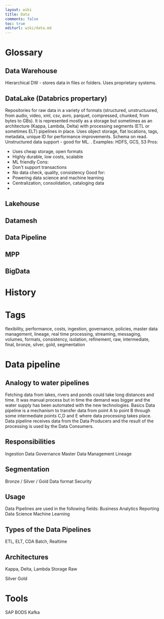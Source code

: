 ```yaml
---
layout: wiki
title: Data
comments: false
toc: true
editurl: wiki/data.md
---
```


# Glossary
## Data Warehouse
Hierarchical DW - stores data in files or folders. Uses proprietary systems.
## DataLake (Databrics propertary)
Repositories for raw data in a variety of formats (structured, unstructuured, from audio, video, xml, csv, avro, parquet, compressed, chunked, from bytes to GBs). It is represented mostly as a storage but sometimes as an architecture (Kappa, Lambda, Delta) with processing segments (ETL or sometimes ELT) pipelines in place.
Uses object storage, flat locations, tags, metadata, unique ID for performance improvements. Schema on read. Unstructured data support - good for ML. .
Examples: HDFS, GCS, S3
Pros:
- Uses cheap storage, open formats
- Highly durable, low costs, scalable
- ML friendly
Cons:
- Don't support transactions 
- No data check, quality, consistency
Good for:
- Powering data science and machine learning
- Centralization, consolidation, cataloging data
- 
## Lakehouse
## Datamesh
## Data Pipeline
## MPP
## BigData

# History

# Tags
flexibility, performance, costs, ingestion, governance, policies, master data management, lineage, real time processing, streaming, messaging, volumes, formats, consistency, isolation, refinement, raw, intermediate, final, bronze, silver, gold, segmentation



# Data pipeline
## Analogy to water pipelines
Fetching data from lakes, rivers and ponds could take long distances and time. It was manual process but in time the demand was bigger and the water supply has been automated with the new technologies.
Basics
Data pipeline is a mechanism to transfer data from point A to point B through some intermediate points C,D and E where data processing takes place.
Data pipeline receives data from the Data Producers and the result of the processing is used by the Data Consumers.

## Responsibilities
Ingestion
Data Governance
Master Data Management
Lineage

## Segmentation
Bronze / Silver / Gold
Data format
Security

## Usage
Data Pipelines are used in the following fields:
Business Analytics
Reporting
Data Science
Machine Learning

## Types of the Data Pipelines
ETL, ELT, CDA
Batch, Realtime

## Architectures
Kappa, Delta, Lambda
Storage
Raw

Silver
Gold

# Tools
SAP BODS
Kafka
